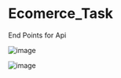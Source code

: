 # Ecomerce_Task

End Points for Api

![image](https://user-images.githubusercontent.com/68160230/184657317-5f65e423-00d7-4133-8766-22b88709e585.png)

![image](https://user-images.githubusercontent.com/68160230/184657469-c8e9343f-22d8-4e76-88dd-5d434b5750a5.png)

